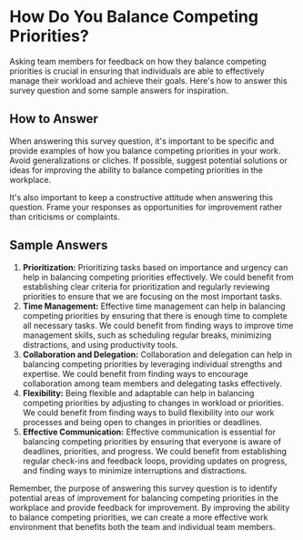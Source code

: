 How Do You Balance Competing Priorities?
===============================================================

Asking team members for feedback on how they balance competing priorities is crucial in ensuring that individuals are able to effectively manage their workload and achieve their goals. Here's how to answer this survey question and some sample answers for inspiration.

How to Answer
-------------

When answering this survey question, it's important to be specific and provide examples of how you balance competing priorities in your work. Avoid generalizations or cliches. If possible, suggest potential solutions or ideas for improving the ability to balance competing priorities in the workplace.

It's also important to keep a constructive attitude when answering this question. Frame your responses as opportunities for improvement rather than criticisms or complaints.

Sample Answers
--------------

1. **Prioritization:** Prioritizing tasks based on importance and urgency can help in balancing competing priorities effectively. We could benefit from establishing clear criteria for prioritization and regularly reviewing priorities to ensure that we are focusing on the most important tasks.
2. **Time Management:** Effective time management can help in balancing competing priorities by ensuring that there is enough time to complete all necessary tasks. We could benefit from finding ways to improve time management skills, such as scheduling regular breaks, minimizing distractions, and using productivity tools.
3. **Collaboration and Delegation:** Collaboration and delegation can help in balancing competing priorities by leveraging individual strengths and expertise. We could benefit from finding ways to encourage collaboration among team members and delegating tasks effectively.
4. **Flexibility:** Being flexible and adaptable can help in balancing competing priorities by adjusting to changes in workload or priorities. We could benefit from finding ways to build flexibility into our work processes and being open to changes in priorities or deadlines.
5. **Effective Communication:** Effective communication is essential for balancing competing priorities by ensuring that everyone is aware of deadlines, priorities, and progress. We could benefit from establishing regular check-ins and feedback loops, providing updates on progress, and finding ways to minimize interruptions and distractions.

Remember, the purpose of answering this survey question is to identify potential areas of improvement for balancing competing priorities in the workplace and provide feedback for improvement. By improving the ability to balance competing priorities, we can create a more effective work environment that benefits both the team and individual team members.
